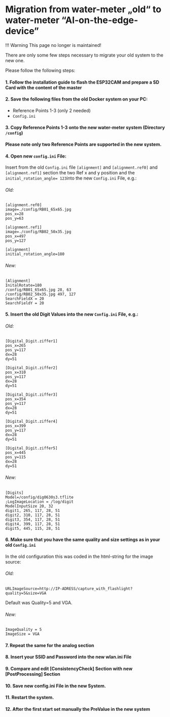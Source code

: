 # Migration from water-meter „old“ to water-meter “AI-on-the-edge-device”

!!! Warning
    This page no longer is maintained!

There are only some few steps necessary to migrate your old system to the new one.

Please follow the following steps:

#### 1. Follow the installation guide to flash the ESP32CAM and prepare a SD Card with the content of the master

#### 2. Save the following files from the old Docker system on your PC:

* Reference Points 1-3 (only 2 needed)
* `Config.ini`

#### 3. Copy Reference Points 1-3 onto the new water-meter system (Directory `/config`)

**Please note only two Reference Points are supported in the new system.**

#### 4. Open new `config.ini` File:

Insert from the old `Config.ini` file `[alignment]` and `[alignment.ref0]` and `[alignment.ref1]` section the two Ref x and y position and the `initial_rotation_angle= 123`into the new `Config.ini` File, e.g.:

###### Old:
```
[alignment.ref0]
image=./config/RB01_65x65.jpg
pos_x=28
pos_y=63

[alignment.ref1]
image=./config/RB02_50x35.jpg
pos_x=497
pos_y=127

[alignment]
initial_rotation_angle=180
```

###### New:

```
[Alignment]
InitalRotate=180
/config/RB01_65x65.jpg 28, 63
/config/RB02_50x35.jpg 497, 127
SearchFieldX = 20
SearchFieldY = 20
```


#### 5. Insert the old Digit Values into the new `Config.ini` File, e.g.:

###### Old:
```
[Digital_Digit.ziffer1]
pos_x=265
pos_y=117
dx=28
dy=51

[Digital_Digit.ziffer2]
pos_x=310
pos_y=117
dx=28
dy=51

[Digital_Digit.ziffer3]
pos_x=354
pos_y=117
dx=28
dy=51

[Digital_Digit.ziffer4]
pos_x=399
pos_y=117
dx=28
dy=51

[Digital_Digit.ziffer5]
pos_x=445
pos_y=115
dx=28
dy=51
```

###### New:
```
[Digits]
Model=/config/dig0630s3.tflite
;LogImageLocation = /log/digit
ModelInputSize 20, 32
digit1, 265, 117, 28, 51
digit2, 310, 117, 28, 51
digit3, 354, 117, 28, 51
digit4, 399, 117, 28, 51
digit5, 445, 115, 28, 51
```


#### 6. Make sure that you have the same quality and size settings as in your old `Config.ini` 

In the old configuration this was coded in the html-string for the image source:
###### Old:
```
URLImageSource=http://IP-ADRESS/capture_with_flashlight?quality=5&size=VGA
```

Default was Quality=5 and VGA.

###### New:

```
ImageQuality = 5
ImageSize = VGA
```



#### 7. Repeat the same for the analog section

#### 8. Insert your SSID and Password into the new wlan.ini File

#### 9. Compare and edit [ConsistencyCheck] Section with new [PostProcessing] Section

#### 10.  Save new config.ini File in the new System. 

#### 11. Restart the system.

#### 12. After the first start set manually the PreValue in the new system
